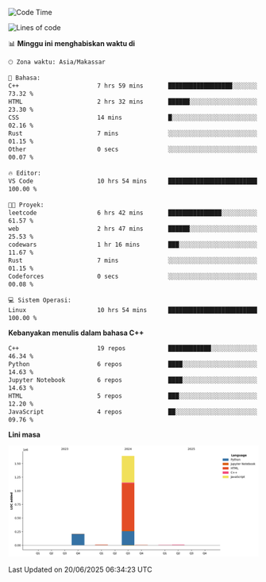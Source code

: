 <!--START_SECTION:waka-->
![Code Time](http://img.shields.io/badge/Code%20Time-286%20hrs%2024%20mins-blue)

![Lines of code](https://img.shields.io/badge/Sejak%20Hello%20World%20aku%20telah%20menulis-1.9%20million%20baris%20kode-blue)

📊 **Minggu ini menghabiskan waktu di** 

```text
🕑︎ Zona waktu: Asia/Makassar

💬 Bahasa: 
C++                      7 hrs 59 mins       ██████████████████░░░░░░░   73.32 % 
HTML                     2 hrs 32 mins       ██████░░░░░░░░░░░░░░░░░░░   23.30 % 
CSS                      14 mins             █░░░░░░░░░░░░░░░░░░░░░░░░   02.16 % 
Rust                     7 mins              ░░░░░░░░░░░░░░░░░░░░░░░░░   01.15 % 
Other                    0 secs              ░░░░░░░░░░░░░░░░░░░░░░░░░   00.07 % 

🔥 Editor: 
VS Code                  10 hrs 54 mins      █████████████████████████   100.00 % 

🐱‍💻 Proyek: 
leetcode                 6 hrs 42 mins       ███████████████░░░░░░░░░░   61.57 % 
web                      2 hrs 47 mins       ██████░░░░░░░░░░░░░░░░░░░   25.53 % 
codewars                 1 hr 16 mins        ███░░░░░░░░░░░░░░░░░░░░░░   11.67 % 
Rust                     7 mins              ░░░░░░░░░░░░░░░░░░░░░░░░░   01.15 % 
Codeforces               0 secs              ░░░░░░░░░░░░░░░░░░░░░░░░░   00.08 % 

💻 Sistem Operasi: 
Linux                    10 hrs 54 mins      █████████████████████████   100.00 % 
```

**Kebanyakan menulis dalam bahasa C++** 

```text
C++                      19 repos            ████████████░░░░░░░░░░░░░   46.34 % 
Python                   6 repos             ████░░░░░░░░░░░░░░░░░░░░░   14.63 % 
Jupyter Notebook         6 repos             ████░░░░░░░░░░░░░░░░░░░░░   14.63 % 
HTML                     5 repos             ███░░░░░░░░░░░░░░░░░░░░░░   12.20 % 
JavaScript               4 repos             ██░░░░░░░░░░░░░░░░░░░░░░░   09.76 % 
```



**Lini masa**

![Lines of Code chart](https://raw.githubusercontent.com/yusuf601/yusuf601/main/assets/bar_graph.png)


 Last Updated on 20/06/2025 06:34:23 UTC
<!--END_SECTION:waka-->

